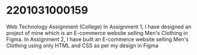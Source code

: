 # 2201031000159
Web Technology Assignment (College)
In Assignment 1,
I have designed an project of mine which is an E-commerce website selling Men's Clothing in Figma.
In Assignment 2,
I have built an E-commerce website selling Men's Clothing using only HTML and CSS as per my design in Figma

